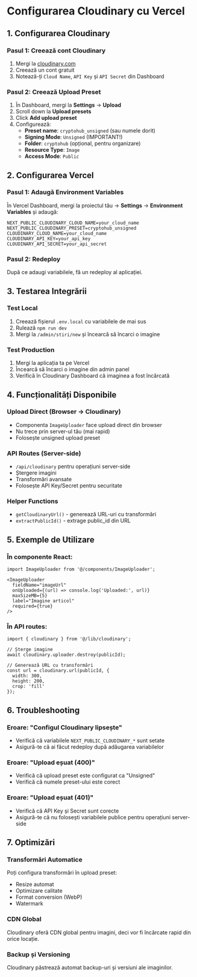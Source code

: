 # Configurarea Cloudinary cu Vercel

## 1. Configurarea Cloudinary

### Pasul 1: Creează cont Cloudinary
1. Mergi la [cloudinary.com](https://cloudinary.com)
2. Creează un cont gratuit
3. Notează-ți `Cloud Name`, `API Key` și `API Secret` din Dashboard

### Pasul 2: Creează Upload Preset
1. În Dashboard, mergi la **Settings** → **Upload**
2. Scroll down la **Upload presets**
3. Click **Add upload preset**
4. Configurează:
   - **Preset name**: `cryptohub_unsigned` (sau numele dorit)
   - **Signing Mode**: `Unsigned` (IMPORTANT!)
   - **Folder**: `cryptohub` (opțional, pentru organizare)
   - **Resource Type**: `Image`
   - **Access Mode**: `Public`

## 2. Configurarea Vercel

### Pasul 1: Adaugă Environment Variables
În Vercel Dashboard, mergi la proiectul tău → **Settings** → **Environment Variables** și adaugă:

```
NEXT_PUBLIC_CLOUDINARY_CLOUD_NAME=your_cloud_name
NEXT_PUBLIC_CLOUDINARY_PRESET=cryptohub_unsigned
CLOUDINARY_CLOUD_NAME=your_cloud_name
CLOUDINARY_API_KEY=your_api_key
CLOUDINARY_API_SECRET=your_api_secret
```

### Pasul 2: Redeploy
După ce adaugi variabilele, fă un redeploy al aplicației.

## 3. Testarea Integrării

### Test Local
1. Creează fișierul `.env.local` cu variabilele de mai sus
2. Rulează `npm run dev`
3. Mergi la `/admin/stiri/new` și încearcă să încarci o imagine

### Test Production
1. Mergi la aplicația ta pe Vercel
2. Încearcă să încarci o imagine din admin panel
3. Verifică în Cloudinary Dashboard că imaginea a fost încărcată

## 4. Funcționalități Disponibile

### Upload Direct (Browser → Cloudinary)
- Componenta `ImageUploader` face upload direct din browser
- Nu trece prin server-ul tău (mai rapid)
- Folosește unsigned upload preset

### API Routes (Server-side)
- `/api/cloudinary` pentru operațiuni server-side
- Ștergere imagini
- Transformări avansate
- Folosește API Key/Secret pentru securitate

### Helper Functions
- `getCloudinaryUrl()` - generează URL-uri cu transformări
- `extractPublicId()` - extrage public_id din URL

## 5. Exemple de Utilizare

### În componente React:
```tsx
import ImageUploader from '@/components/ImageUploader';

<ImageUploader 
  fieldName="imageUrl"
  onUploaded={(url) => console.log('Uploaded:', url)}
  maxSizeMB={5}
  label="Imagine articol"
  required={true}
/>
```

### În API routes:
```tsx
import { cloudinary } from '@/lib/cloudinary';

// Șterge imagine
await cloudinary.uploader.destroy(publicId);

// Generează URL cu transformări
const url = cloudinary.url(publicId, {
  width: 300,
  height: 200,
  crop: 'fill'
});
```

## 6. Troubleshooting

### Eroare: "Configul Cloudinary lipsește"
- Verifică că variabilele `NEXT_PUBLIC_CLOUDINARY_*` sunt setate
- Asigură-te că ai făcut redeploy după adăugarea variabilelor

### Eroare: "Upload eșuat (400)"
- Verifică că upload preset este configurat ca "Unsigned"
- Verifică că numele preset-ului este corect

### Eroare: "Upload eșuat (401)"
- Verifică că API Key și Secret sunt corecte
- Asigură-te că nu folosești variabilele publice pentru operațiuni server-side

## 7. Optimizări

### Transformări Automatice
Poți configura transformări în upload preset:
- Resize automat
- Optimizare calitate
- Format conversion (WebP)
- Watermark

### CDN Global
Cloudinary oferă CDN global pentru imagini, deci vor fi încărcate rapid din orice locație.

### Backup și Versioning
Cloudinary păstrează automat backup-uri și versiuni ale imaginilor.
